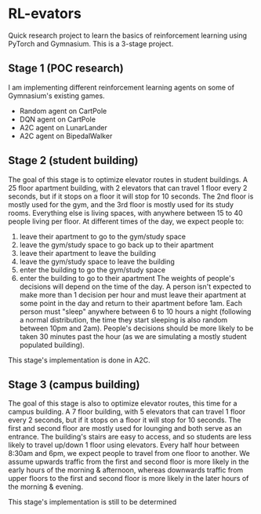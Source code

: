 # RL-evators

Quick research project to learn the basics of reinforcement learning using PyTorch and Gymnasium. This is a 3-stage project.

## Stage 1 (POC research)
I am implementing different reinforcement learning agents on some of Gymnasium's existing games.
- Random agent on CartPole
- DQN agent on CartPole
- A2C agent on LunarLander
- A2C agent on BipedalWalker

## Stage 2 (student building)

The goal of this stage is to optimize elevator routes in student buildings.
A 25 floor apartment building, with 2 elevators that can travel 1 floor every 2 seconds, but if it stops on a floor it will stop for 10 seconds.
The 2nd floor is mostly used for the gym, and the 3rd floor is mostly used for its study rooms. Everything else is living spaces, with anywhere between 15 to 40 people living per floor. At different times of the day, we expect people to:
1. leave their apartment to go to the gym/study space
2. leave the gym/study space to go back up to their apartment
3. leave their apartment to leave the building
4. leave the gym/study space to leave the building
5. enter the building to go the gym/study space
6. enter the building to go to their apartment
The weights of people's decisions will depend on the time of the day. A person isn't expected to make more than 1 decision per hour and must leave their apartment at some point in the day and return to their apartment before 1am. Each person must "sleep" anywhere between 6 to 10 hours a night (following a normal distribution, the time they start sleeping is also random between 10pm and 2am). People's decisions should be more likely to be taken 30 minutes past the hour (as we are simulating a mostly student populated building).

This stage's implementation is done in A2C.

## Stage 3 (campus building)

The goal of this stage is also to optimize elevator routes, this time for a campus building.
A 7 floor building, with 5 elevators that can travel 1 floor every 2 seconds, but if it stops on a floor it will stop for 10 seconds.
The first and second floor are mostly used for lounging and both serve as an entrance. The building's stairs are easy to access, and so students are less likely to travel up/down 1 floor using elevators.
Every half hour between 8:30am and 6pm, we expect people to travel from one floor to another. We assume upwards traffic from the first and second floor is more likely in the early hours of the morning & afternoon, whereas downwards traffic from upper floors to the first and second floor is more likely in the later hours of the morning & evening.

This stage's implementation is still to be determined
